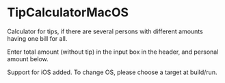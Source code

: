 # TipCalculatorMacOS

Calculator for tips, if there are several persons with different amounts having one bill for all.

Enter total amount (without tip) in the input box in the header, and personal amount below.

Support for iOS added. To change OS, please choose a target at build/run.
